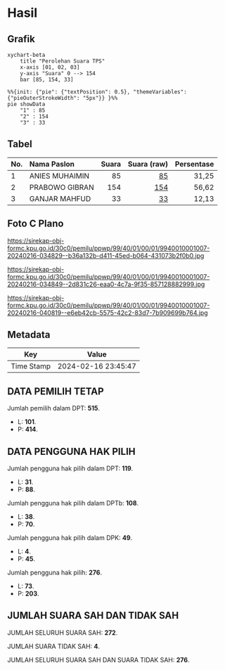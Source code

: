 # Hasil

## Grafik

```mermaid
xychart-beta
    title "Perolehan Suara TPS"
    x-axis [01, 02, 03]
    y-axis "Suara" 0 --> 154
    bar [85, 154, 33]
```

```mermaid
%%{init: {"pie": {"textPosition": 0.5}, "themeVariables": {"pieOuterStrokeWidth": "5px"}} }%%
pie showData
    "1" : 85
    "2" : 154
    "3" : 33
```

## Tabel

| No. | Nama Paslon    | Suara | Suara (raw) | Persentase |
|:--- |:-------------- | -----:| -----------:| ----------:|
| 1   | ANIES MUHAIMIN | 85    | [85][p-1]   | 31,25      |
| 2   | PRABOWO GIBRAN | 154   | [154][p-2]  | 56,62      |
| 3   | GANJAR MAHFUD  | 33    | [33][p-3]   | 12,13      |


[p-1]: https://github.com/gigit-pemilu/pemilu-2024-99-luar-negeri/blob/main/pilpres/hitung-suara/sub/99-luar-negeri/sub/40-dubai-uni-emirat-arab/sub/01-dubai-uni-emirat-arab/sub/0001-dubai-uni-emirat-arab/sub/007-tps/sub/paslon-1.txt
[p-2]: https://github.com/gigit-pemilu/pemilu-2024-99-luar-negeri/blob/main/pilpres/hitung-suara/sub/99-luar-negeri/sub/40-dubai-uni-emirat-arab/sub/01-dubai-uni-emirat-arab/sub/0001-dubai-uni-emirat-arab/sub/007-tps/sub/paslon-2.txt
[p-3]: https://github.com/gigit-pemilu/pemilu-2024-99-luar-negeri/blob/main/pilpres/hitung-suara/sub/99-luar-negeri/sub/40-dubai-uni-emirat-arab/sub/01-dubai-uni-emirat-arab/sub/0001-dubai-uni-emirat-arab/sub/007-tps/sub/paslon-3.txt

## Foto C Plano

https://sirekap-obj-formc.kpu.go.id/30c0/pemilu/ppwp/99/40/01/00/01/9940010001007-20240216-034829--b36a132b-d411-45ed-b064-431073b2f0b0.jpg

https://sirekap-obj-formc.kpu.go.id/30c0/pemilu/ppwp/99/40/01/00/01/9940010001007-20240216-034849--2d831c26-eaa0-4c7a-9f35-857128882999.jpg

https://sirekap-obj-formc.kpu.go.id/30c0/pemilu/ppwp/99/40/01/00/01/9940010001007-20240216-040819--e6eb42cb-5575-42c2-83d7-7b909699b764.jpg


## Metadata

| Key        | Value               |
| ---------- | ------------------- |
| Time Stamp | 2024-02-16 23:45:47 |


## DATA PEMILIH TETAP

Jumlah pemilih dalam DPT: **515**.
 * L: **101**.
 * P: **414**.

## DATA PENGGUNA HAK PILIH

Jumlah pengguna hak pilih dalam DPT: **119**.
 * L: **31**.
 * P: **88**.

Jumlah pengguna hak pilih dalam DPTb: **108**.
 * L: **38**.
 * P: **70**.

Jumlah pengguna hak pilih dalam DPK: **49**.
 * L: **4**.
 * P: **45**.

Jumlah pengguna hak pilih: **276**.
 * L: **73**.
 * P: **203**.

## JUMLAH SUARA SAH DAN TIDAK SAH

JUMLAH SELURUH SUARA SAH: **272**.

JUMLAH SUARA TIDAK SAH: **4**.

JUMLAH SELURUH SUARA SAH DAN SUARA TIDAK SAH: **276**.


